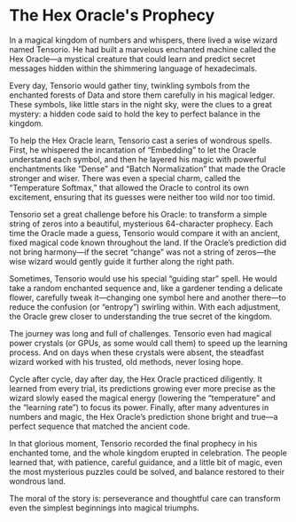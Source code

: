 # The Hex Oracle's Prophecy


In a magical kingdom of numbers and whispers, there lived a wise wizard named Tensorio. He had built a marvelous enchanted machine called the Hex Oracle—a mystical creature that could learn and predict secret messages hidden within the shimmering language of hexadecimals.

Every day, Tensorio would gather tiny, twinkling symbols from the enchanted forests of Data and store them carefully in his magical ledger. These symbols, like little stars in the night sky, were the clues to a great mystery: a hidden code said to hold the key to perfect balance in the kingdom.

To help the Hex Oracle learn, Tensorio cast a series of wondrous spells. First, he whispered the incantation of “Embedding” to let the Oracle understand each symbol, and then he layered his magic with powerful enchantments like “Dense” and “Batch Normalization” that made the Oracle stronger and wiser. There was even a special charm, called the “Temperature Softmax,” that allowed the Oracle to control its own excitement, ensuring that its guesses were neither too wild nor too timid.

Tensorio set a great challenge before his Oracle: to transform a simple string of zeros into a beautiful, mysterious 64-character prophecy. Each time the Oracle made a guess, Tensorio would compare it with an ancient, fixed magical code known throughout the land. If the Oracle’s prediction did not bring harmony—if the secret “change” was not a string of zeros—the wise wizard would gently guide it further along the right path.

Sometimes, Tensorio would use his special “guiding star” spell. He would take a random enchanted sequence and, like a gardener tending a delicate flower, carefully tweak it—changing one symbol here and another there—to reduce the confusion (or “entropy”) swirling within. With each adjustment, the Oracle grew closer to understanding the true secret of the kingdom.

The journey was long and full of challenges. Tensorio even had magical power crystals (or GPUs, as some would call them) to speed up the learning process. And on days when these crystals were absent, the steadfast wizard worked with his trusted, old methods, never losing hope.

Cycle after cycle, day after day, the Hex Oracle practiced diligently. It learned from every trial, its predictions growing ever more precise as the wizard slowly eased the magical energy (lowering the “temperature” and the “learning rate”) to focus its power. Finally, after many adventures in numbers and magic, the Hex Oracle’s prediction shone bright and true—a perfect sequence that matched the ancient code.

In that glorious moment, Tensorio recorded the final prophecy in his enchanted tome, and the whole kingdom erupted in celebration. The people learned that, with patience, careful guidance, and a little bit of magic, even the most mysterious puzzles could be solved, and balance restored to their wondrous land.

The moral of the story is: perseverance and thoughtful care can transform even the simplest beginnings into magical triumphs.
